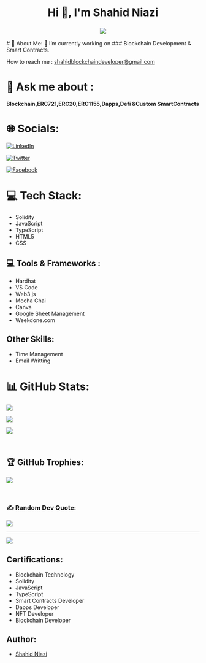 <h1 align="center">Hi 👋, I'm Shahid Niazi</h1>
<h3 align="center">
  <a href="https://git.io/typing-svg">
    <img src="https://readme-typing-svg.herokuapp.com/?lines=Blockchain%20Developer...;Software%20Engineer...;&center=true&size=24">
  </a>
</h3>
# 💫 About Me:
🌱 I’m currently working on 
### Blockchain Development & Smart Contracts.

How to reach me : shahidblockchaindeveloper@gmail.com

# 💬 Ask me about : 
#### Blockchain,ERC721,ERC20,ERC1155,Dapps,Defi &Custom SmartContracts

# 🌐 Socials:
[![LinkedIn](https://img.shields.io/badge/LinkedIn-%230077B5.svg?logo=linkedin&logoColor=white)](https://www.linkedin.com/in/shahidniazi/) 

[![Twitter](https://img.shields.io/twitter/url?style=social&url=https%3A%2F%2Ftwitter.com%2FShahidniazi123)](https://twitter.com/Shahidniazi123)

[![Facebook](https://img.shields.io/badge/Facebook-%231877F2.svg?logo=Facebook&logoColor=white)](https://facebook.com/https://web.facebook.com/profile.php?id=100055741471974)
# 💻 Tech Stack:
- Solidity   
- JavaScript
- TypeScript
- HTML5
- CSS

## 💻 Tools & Frameworks :
- Hardhat
- VS Code
- Web3.js
- Mocha Chai
- Canva
- Google Sheet Management
- Weekdone.com

## Other Skills:
- Time Management
- Email Writting

# 📊 GitHub Stats:

![](https://github-readme-stats.vercel.app/api?username=ShahidAbbasKhan&theme=radical&hide_border=false&include_all_commits=true&count_private=true)

![](https://github-readme-streak-stats.herokuapp.com/?user=ShahidAbbasKhan&theme=radical&hide_border=false)

![](https://github-readme-stats.vercel.app/api/top-langs/?username=ShahidAbbasKhan&theme=radical&hide_border=false&include_all_commits=true&count_private=true&layout=compact)

​

## 🏆 GitHub Trophies:

![](https://github-profile-trophy.vercel.app/?username=ShahidAbbasKhan&theme=radical&no-frame=false&no-bg=false&margin-w=4)

​

### ✍️ Random Dev Quote:

![](https://quotes-github-readme.vercel.app/api?type=vetical&theme=radical)

---
[![](https://visitcount.itsvg.in/api?id=ShahidAbbasKhan&icon=9&color=0)](https://visitcount.itsvg.in)
## Certifications:
- Blockchain Technology
- Solidity 
- JavaScript 
- TypeScript
- Smart Contracts Developer
- Dapps Developer
- NFT Developer
- Blockchain Developer
## Author:

- [Shahid Niazi](https://www.linkedin.com/in/shahidniazi/)

